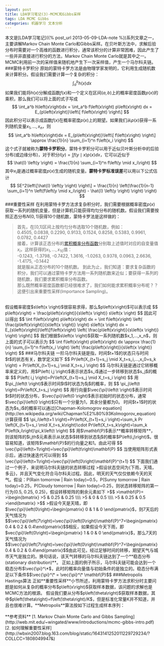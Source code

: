 ```yaml
---
layout: post
title: LDA学习笔记(3)-MCMC和Gibbs采样
tags: LDA MCMC Gibbs
categories: 机器学习 文本分析
---
```

本文是[LDA学习笔记]({% post_url 2013-05-09-LDA-note %})系列文章之一，主要讲解Markov Chain Monte Carlo和Gibbs采样。在贝叶斯方法中，求解后验分布时需要对一个高维的函数进行积分，通常该积分的计算非常困难，因此产生了一些并非直接进行积分的方法，Markov Chain Monte Carlo就是其中之一。MCMC利用前一次的采样值来随机地产生下一次采样值，产生一个马尔科夫链。
###蒙特卡罗积分
原始的蒙特卡罗方法是由物理学家发明的，它利用生成随机数来计算积分。假设我们需要计算一个复杂的积分：
$$
\int_a^b h\left(x\right) dx
$$
如果我们能将$h\left(x\right)$分解成函数$f\left(x\right)$和一个定义在区间$\left(a,b\right)$上的概率密度函数$p\left(x\right)$的乘积，那么我们可以将上面的式子写成
$$
\int_a^b h\left(x\right)dx = \int_a^b f\left(x\right) p\left(x\right) dx = E_{p\left(x\right)}\left\[ f\left(x\right) \right\]
$$
因此积分可以表示成函数$f\left(x\right)$在概率密度$p\left(x\right)$上的期望。如果我们从$p\left(x\right)$获得一系列随机变量$x_1,...,x_n$，则
$$
\int_a^b h\left(x\right)dx = E_{p\left(x\right)}\left\[ f\left(x\right) \right\] \approx \frac{1}{n} \sum_{i=1}^n f\left(x_i \right)
$$
这个式子就被称为**蒙特卡罗积分**。蒙特卡罗积分可以用于近似贝叶斯分析中的后验分布(或边缘分布)，对于积分$I\left(y \right) = \int f\left(y \mid x \right) p\left(x\right) dx$，它可以近似于
$$
\hat{I} \left(y \right) = \frac{1}{n} \sum_{i=1}^n f\left(y \mid x_i\right)
$$
其中$x_i$是通过概率密度$p\left(x\right)$生成的随机变量。**蒙特卡罗标准误差**可以用以下公式估计
$$
SE^2\left\[\hat{I} \left(y \right) \right\] = \frac{1}{n} \left(\frac{1}{n-1} \sum_{i=1}^n \left(f\left(y \mid x_i\right) - \hat{I} \left(y \right) \right) \right)
$$
###重要性采样
在利用蒙特卡罗方法求复杂积分时，我们需要根据概率密度$p\left(x\right)$获取一系列的随机变量，但是计算机只能获得均匀分布的随机数。假设我们需要按照正态分布$N\left(0,1\right)$获得10个随机数，蒙特卡罗法是这样做的：  
>首先，在\[0,1\]区间上按均匀分布选取10个随机数，例如：  
>0.4505, 0.0838, 0.2290, 0.9133, 0.1524, 0.8258, 0.5383, 0.9961, 0.0782, 0.4427  
>接着，计算该正态分布的[累积概率分布函数](http://en.wikipedia.org/wiki/Cumulative_distribution_function)分别取上述值时对应的自变量值$x_i$，这样获得的$x_1,...,x_{10}$值：  
>-0.1243, -1.3798, -0.7422, 1.3616, -1.0263, 0.9378, 0.0963, 2.6636, -1.4175, -0.1442  
>就是服从正态分布的10个随机数。
到此为止，我们知道：要求复杂函数的积分，我们可以通过蒙特卡罗方法用一系列随机数来近似；要获得一系列的随机数，我们要求累积概率分布函数。  
那么既然概率密度函数都已经很难求了，我们如何能求累积概率分布呢？？这便引出来重要性采样(Importance Sampling)。  
<br>
假设概率密度$s\left(x \right)$很容易求得，那么$p\left(x\right)$可以表示成
$$
p\left(x\right) = \frac{p\left(x\right)}{s\left(x \right)} s\left(x \right)
$$
因此可以得出
$$
\int f\left(x\right) p\left(x\right) dx = \int f\left(x\right) \left( \frac{p\left(x\right)}{s\left(x \right)} \right) s\left(x \right) dx = E_{s\left(x\right)}\left\[f\left(x\right) \left( \frac{p\left(x\right)}{s\left(x \right)} \right) \right\]
$$
我们根据$s\left(x \right)$获取一系列随机数$x_1,...,x_n$，则上面的式子可以表示为
$$
\int f\left(x\right) p\left(x\right) dx \approx \frac{1}{n} \sum_{i=1}^n f\left(x_i \right) \left( \frac{p\left(x\right)}{s\left(x \right)} \right)
$$
###马尔科夫链
一阶马尔科夫链是指，时间$t+1$的状态只与时间$t$的状态有关，数学定义如下
$$
Pr\left(X_{t+1}=s_j \mid X_t=s_i,...,x_0=s_k \right) = Pr\left(X_{t+1}=s_j \mid X_t=s_i \right)
$$
马尔科夫链是通过它转移概率来定义的，用$P\left( i,j \right)$表示状态$s_i$通过一步转移到状态$s_j$的概率
$$
P\left( i,j \right)=Pr\left(X_{t+1}=s_j \mid X_t=s_i \right)
$$
用$\pi_j\left(t \right)$表示时间$t$时状态为$j$的概率，则
$$
\pi_j\left(t \right)=Pr\left(X_t=s_j \right)
$$
用行向量$\vec{\pi}\left(t \right)$表示时间$t$时的状态分布，$\vec{\pi}\left(0 \right)$表示初始时的状态分布，通常$\vec{\pi}\left(0 \right)$只有一个分量为1，其余分量都为0。
时间$t+1$时的状态为$s_i$的概率可以通过[Chapman-Kolomogrov equation](http://en.wikipedia.org/wiki/Chapman%E2%80%93Kolmogorov_equation)计算获得
$$
\pi_i\left(t+1 \right)=Pr\left(X_{t+1}=s_i \right)=\sum_k Pr \left(X_{t+1}=s_i \mid X_t=s_k\right)\cdot Pr\left(X_t=s_k\right)=\sum_k P\left(k,i\right)\pi_k\left(t \right)
$$
用$\mathbf{P}$表示**概率转移矩阵**，则该矩阵的$i,jth$元素表示从状态$i$转移到状态$j$的概率$P\left(i,j\right)$。很容易知道，该矩阵$\mathbf{P}$的行向量之和1。由此可得
$$
\vec{\pi}\left(t+1\right)=\vec{\pi}\left(t\right)\mathbf{P}
$$
当使用矩阵形式表示后，通过快速迭代可以得到
$$
\vec{\pi}\left(t+1\right)=\vec{\pi}\left(0\right)\mathbf{P}^{t+1}
$$
下面我们通过一个例子，来说明马尔科夫链的状态转移过程  
>假设状态空间为{下雨，天晴，多云}，并且天气变化符合马尔科夫过程。因此，明天的天气仅仅依赖今天的天气。假设：P(Rain tomorrow | Rain today)=0.5，P(Sunny tomorrow | Rain today)=0.25，P(Cloudy tomorrow | Rain today)=0.25，则状态转移矩阵的第一行为(0.5, 0.25, 0.25)，假设转移矩阵的剩余元素如下
>$$
>\mathbf{P}=
>\begin{bmatrix}
>5 & 0.25 & 0.25 \\\\
>5 & 0 & 0.5 \\\\
>5 & 0.25 & 0.5
>\end{bmatrix}
>$$
>假设今天是天晴，即$\vec{\pi}\left(0\right)=\begin{pmatrix} 0 & 1 & 0 \end{pmatrix}$，则7天后的天气情况为$$\vec{\pi}\left(7\right)=\vec{\pi}\left(0\right)\mathbf{P}^7=\begin{pmatrix}0.4 & 0.2 &  0.4\end{pmatrix}$$相反，如果假设今天下雨，即$vec{\pi}\left(0\right)=\begin{pmatrix} 1 & 0 & 0 \end{pmatrix}$，那么7天的天气情况为$$\vec{\pi}\left(7\right)=\vec{\pi}\left(0\right)\mathbf{P}^7=\begin{pmatrix}0.4 & 0.2 &  0.4\end{pmatrix}$$由此可见，经过足够时间的转移，期望天气与城市天气是独立的。换句话说，该天气转移的马尔科夫链达到了一个**稳态分布(stationary distribution)**。  
正如上面的例子所示，马尔科夫链可能会达到一个稳态分布$\vec{\pi}^\*$，此时的概率向量值与初始条件的是独立的。稳态分布满足以下条件$$\vec{\pi}^\* = \vec{\pi}^\* \mathbf{P}$$
###Metropolis Hastings算法
正如**重要性采样**小节所述，利用蒙特卡罗方法求积分时主要问题是如何从复杂的概率分布$p\left(x\right)$获取样本数据，该问题的求解也是MCMC方法的根源。  
假设我们要从分布$p\left(\theta\right)$获取样本数据，其中$p\left(\theta\right)=f\left(\theta\right)/K$，但是标准化常量K并不知道，并且也很难计算。**Metropolis**算法按如下过程生成样本序列：  

<br>
<br>
**参考资料**  
[1. Markov Chain Monte Carlo and Gibbs Sampling](http://web.mit.edu/~wingated/www/introductions/mcmc-gibbs-intro.pdf)  
[2. 如何理解重要性采样](http://wbxin2007.blog.163.com/blog/static/1643141252011229729234/?COLLCC=1808049947&)
